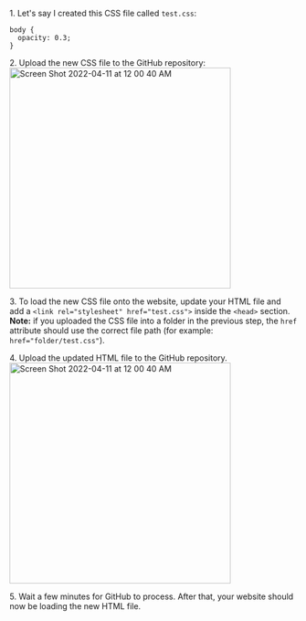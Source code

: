 1\. Let's say I created this CSS file called `test.css`:
```
body {
  opacity: 0.3;
}
```

2\. Upload the new CSS file to the GitHub repository:<br>
<img width="387" alt="Screen Shot 2022-04-11 at 12 00 40 AM" src="https://user-images.githubusercontent.com/70604577/162665875-01ebee20-2a65-4692-99e0-16142b09503f.png"><br>

3\. To load the new CSS file onto the website, update your HTML file and add a `<link rel="stylesheet" href="test.css">` inside the `<head>` section. **Note:** if you uploaded the CSS file into a folder in the previous step, the `href` attribute should use the correct file path (for example: `href="folder/test.css"`).

4\. Upload the updated HTML file to the GitHub repository.
<img width="387" alt="Screen Shot 2022-04-11 at 12 00 40 AM" src="https://user-images.githubusercontent.com/70604577/162666128-f5335ad9-1691-4e7f-bf0f-70806cc148ef.png">

5\. Wait a few minutes for GitHub to process. After that, your website should now be loading the new HTML file.

